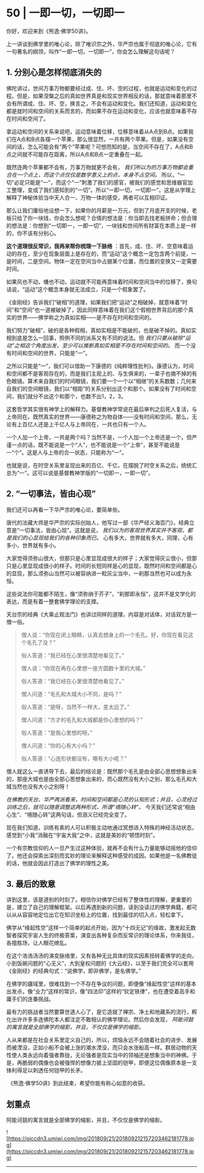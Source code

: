 # 50 | 一即一切，一切即一

你好，欢迎来到《熊逸·佛学50讲》。

上一讲谈到佛学里的唯心论，除了唯识宗之外，华严宗也属于彻底的唯心论，它有一句著名的纲领，叫作“一即一切，一切即一”，你会怎么理解这句话呢？

## 1. 分别心是怎样彻底消失的

佛陀讲过，世间万事万物都要经过成、住、坏、空的过程，也就是运动和变化的过程。但是，如果涅槃之后的真如世界真是和现实世界相反的话，那就意味着那里不会有所谓成、住、坏、空，换言之，不会有运动和变化。我们还知道，运动和变化都是就时间和空间的关系而言的，而如果不存在运动和变化，应该也就意味着不存在时间和空间了。

拿运动和空间的关系来说吧，运动意味着位移，位移意味着从A点到B点。如果我们在A点和B点各摆一个苹果，那么很显然，一共有两个苹果。但是，如果没有空间的话，怎么可能会有“两个”苹果呢？可想而知的是，当空间不存在了，A点和B点之间就不可能存在距离，所以A点和B点一定重叠在一起。

既然连两个苹果都不会有，万事万物就更不会有， *我们所以为的万事万物都会重合在一个点上，而这个点仅仅是数学意义上的点，本身不占空间。* 所以，“一切”必定只能是“一”，而这个“一”刺激了我们的感官，被我们的感觉和思维器官加工整理，变成了我们感知到的“一切”。所以“一即一切，一切即一”。这是从学理上解释了神秘体验当中天人合一、万物一体的感受，两者可以互相印证。

那么让我们庸俗地设想一下，如果你的月薪是一万元，但到了月底开支的时候，老板只给了你一块钱，你会怎么想呢？合情的想法是：你当即去找老板拼命；但合理的想法是：你想到“一切即一，一即一切”，一块钱和世间所有财富在本质上是一样的，你不该有分别心。

 **这个道理很反常识，我再来帮你梳理一下脉络** ：首先，成、住、坏、空意味着运动的存在，至少在现象层面上是存在的，而“运动”这个概念一定包含两个前提，一是时间，二是空间。物体一定在空间当中占据某个位置，而位置的变换又一定需要时间。

如果风也不动，幡也不动，运动就不可能再意味着时间和空间当中的位移了，换句话说，“运动”这个概念本身就无法成立，只是一个假象罢了。

《金刚经》告诉我们“破相”的道理，如果我们把“运动”之相破掉，就意味着“时间”和“空间”也一道被破掉了，因此同样意味着在我们这个假相世界背后的那个真实的世界——佛学称之为真如实相——是不存在时间和空间的。

我们努力“破相”，破的是各种假相，真如实相是不能破的，也是破不掉的。真如实相到底是怎么一回事，照例不同的派系又有不同的说法。但 *我们只要从破除“运动”之相这个角度出发，至少可以推断真如实相是不存在时间和空间的。* 而一个没有时间和空间的世界，只能是“一”。

之所以只能是“一”，我们可以借助一下康德的《纯粹理性批判》。康德认为，时间和空间都不是客观存在的，而是我们主观上的、与生俱来的，一辈子也摘不掉的有色眼镜。算术来自我们的时间眼镜，我们要一个一个以“相继”的关系数数；几何来自我们的空间眼镜，我们以“相距”的关系分别出这个和那个。如果没有了时间和空间，我们就分不出这个和那个，也数不出1，2，3。

这套哲学其实很有神学上的解释力。基督教神学常说在最后审判之后死人复活，与上帝同在。既然真实的世界——康德称之为物自体——没有时间和空间，那么，无论有上百亿人还是上千亿人与上帝同在，一共也只有一个人。

一个人加一个上帝，一共是两个吗？当然不是，一个人加一个上帝还是一个。但严谨一点的话，既不能说是一个“人”，也不能说是一个“上帝”，甚至不能说是一“个”。这是人与上帝的合一状态，只能称为“一”。

也就是说，在时空关系里呈现出来的百亿、千亿，在摆脱了时空关系之后，统统汇总为“一”。这可以说是基督教神学版的“一切即一，一即一切”。

## 2. “一切事法，皆由心现”

我们还可以再看一下华严宗的唯心论，要简单些。

唐代的法藏大师是华严宗的实际创始人，他写过一部《华严经义海百门》，经典立意是“一切事法，皆由心现”。这就是说， *我们以为的客观世界其实并不客观，都是我们的心显现给我们的各种印象而已。* 心有多大，世界就有多大，同理，心有多小，世界就有多小。

大家觉得须弥山很大，但那只是心里显现成很大的样子；大家觉得灰尘很小，但那只是心里显现成很小的样子。时间的长短同样是心的显现，既然时间和空间都是心的显现，那么须弥山当然可以被容纳进一粒灰尘当中，一刹那当然也可以成为永恒。

这些说法你可能都不陌生，像“须弥纳于芥子”，“刹那即永恒”，这并不是文学化的表达，而是有着一整套佛学理论的支撑。

天台宗的经典《大乘止观法门》也讲过同样的道理，内容是对话体，对话双方是一僧一俗。

> 僧人说：“你现在闭上眼睛，认真去想身上的一个毛孔。好，你现在看见这个毛孔了没？”
> 
> 俗人答道：“我已经在心里很清楚地看见了。”
> 
> 僧人说：“你现在再在心里想一座方圆数十里的大城。”
> 
> 俗人答道：“我已经在心里很清楚地看见了。”
> 
> 僧人问道：“毛孔和大城大小不同，是吗？”
> 
> 俗人答道：“是呀，当然不一样大，差太远了。”
> 
> 僧人问道：“方才的毛孔和大城都是你心里想的吗？”
> 
> 俗人答道：“是我心里想的呀。”
> 
> 僧人问道：“你的心有大小吗？”
> 
> 俗人答道：“心连形状都没有，哪有大小呢？”

僧人就这么一直诱导下去，最后的结论是：既然那个毛孔是由全部心思想想象出来的，那座大城也是由全部心思想象出来的，而心既然没有大小之别，那么毛孔和大城当然也没有大小之别呀！

 *在佛教的天台、华严两派看来，时间和空间都是心灵的认知形式；并且，心灵经过训练之后，就可以随意调整这两种形式，所谓“境随心转”。* 今天我们还常说“相由心生”、“境随心转”这两句话，但涵义已经完全变了。

现在我们知道，训练有素的人可以积极主动地通过冥想进入特殊的神经活动状态，感觉到“小我”消融在“宇宙大我”之中，这就是美妙的“顿悟时刻”。

一个有宗教信仰的人一旦产生过这种体验，就再不会有什么力量能够动摇他的信仰了。他还会探索出深刻而玄妙的理论来解释这种感受的成因。如果他是一名佛教徒的话，他就会因此打造出了佛学的理性之美。

## 3. 最后的致意

讲到这里，该是道别的时刻了。相信你对佛学已经有了整体性的理解，更重要的是，建立了自己的理解框架。以后再遇到新的问题，读到没读过的佛学典籍，都可以从从容容地定位出它在知识坐标上的位置，找到最佳的切入点，轻松拿下。

佛学从“缘起性空”这样一个简单的起点开始，因为“十四无记”的缘故，激发起无数智者探究宇宙人生的终极答案，演变出各种复杂而反常识的理论体系，你来我往，各擅胜场，让人眼花缭乱。

在这个浩浩汤汤的演变脉络里，又有各种无比具体的现实因素扭转着佛学的走向，小到饭碗问题的“心无义”，大到皇权问题的《大云经》，以至于我们完全可以套用《金刚经》的经典句式：“说佛学，即非佛学，是名佛学。”

在佛学的疆域里，很难找到一个不存在争议的问题，即便像“缘起性空”这样的基本出发点，像“业力”这样的常识，像“四法印”这样的“钦定铁律”，也在遭受着高手和庸手们的连番挑战。

最有力的挑战者当然要算世道人心了，是它造就了禅宗、净土和地藏系的流行，孵化出许许多多连佛陀本人都注定不敢相认的佛学理论。然后你会发现， *阿能诃鼓的寓言就是全部佛学的缩影，并且，不仅仅是佛学的缩影。*

人从来都是在社会关系里定义自己的，所以，烦恼永远不会随着社会的进步、发展而被湮没，正如小船不会被上涨的潮水湮没，而只会水涨船高一样。群居动物的天性使人类永远向着强者靠拢，无论强者是现实当中的领袖还是想象当中的神佛。于是，再脆弱的偶像也会被强悍的想像力披上坚固的铠甲，即便这位偶像原本是一支锋利得足以刺透任何铠甲的长矛。

 《熊逸·佛学50讲》到此结束，希望你能有称心如意的收获。

## 划重点

阿能诃鼓的寓言就是全部佛学的缩影，并且，不仅仅是佛学的缩影。

![https://piccdn3.umiwi.com/img/201809/21/201809212157203462181778.jpg](https://piccdn3.umiwi.com/img/201809/21/201809212157203462181778.jpg)

---
